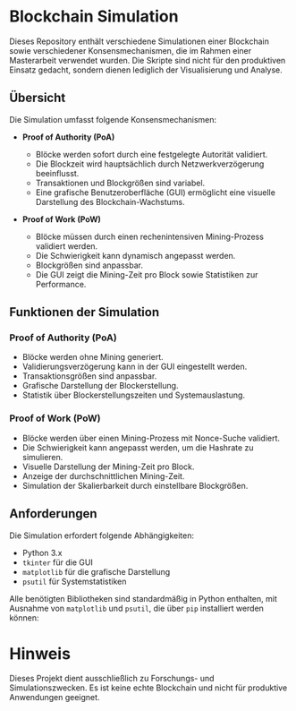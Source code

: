 # Blockchain Simulation

Dieses Repository enthält verschiedene Simulationen einer Blockchain sowie verschiedener Konsensmechanismen, die im Rahmen einer Masterarbeit verwendet wurden. Die Skripte sind nicht für den produktiven Einsatz gedacht, sondern dienen lediglich der Visualisierung und Analyse.

## Übersicht

Die Simulation umfasst folgende Konsensmechanismen:

- **Proof of Authority (PoA)**  
  - Blöcke werden sofort durch eine festgelegte Autorität validiert.
  - Die Blockzeit wird hauptsächlich durch Netzwerkverzögerung beeinflusst.
  - Transaktionen und Blockgrößen sind variabel.
  - Eine grafische Benutzeroberfläche (GUI) ermöglicht eine visuelle Darstellung des Blockchain-Wachstums.

- **Proof of Work (PoW)**  
  - Blöcke müssen durch einen rechenintensiven Mining-Prozess validiert werden.
  - Die Schwierigkeit kann dynamisch angepasst werden.
  - Blockgrößen sind anpassbar.
  - Die GUI zeigt die Mining-Zeit pro Block sowie Statistiken zur Performance.

## Funktionen der Simulation

### Proof of Authority (PoA)
- Blöcke werden ohne Mining generiert.
- Validierungsverzögerung kann in der GUI eingestellt werden.
- Transaktionsgrößen sind anpassbar.
- Grafische Darstellung der Blockerstellung.
- Statistik über Blockerstellungszeiten und Systemauslastung.

### Proof of Work (PoW)
- Blöcke werden über einen Mining-Prozess mit Nonce-Suche validiert.
- Die Schwierigkeit kann angepasst werden, um die Hashrate zu simulieren.
- Visuelle Darstellung der Mining-Zeit pro Block.
- Anzeige der durchschnittlichen Mining-Zeit.
- Simulation der Skalierbarkeit durch einstellbare Blockgrößen.

## Anforderungen

Die Simulation erfordert folgende Abhängigkeiten:

- Python 3.x
- `tkinter` für die GUI
- `matplotlib` für die grafische Darstellung
- `psutil` für Systemstatistiken

Alle benötigten Bibliotheken sind standardmäßig in Python enthalten, mit Ausnahme von `matplotlib` und `psutil`, die über `pip` installiert werden können:

# Hinweis
Dieses Projekt dient ausschließlich zu Forschungs- und Simulationszwecken. Es ist keine echte Blockchain und nicht für produktive Anwendungen geeignet.

